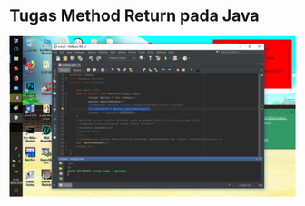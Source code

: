 Tugas Method Return pada Java
==
![alt text](https://github.com/ABIDINADIPRASETYO/Tahap-2-divisi-Mobile/blob/master/SS%20Java/Method%20Return/MethodeReturn.jpg "Method Return pada Java")
